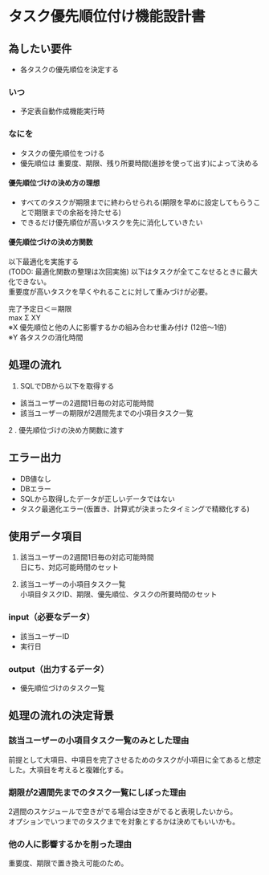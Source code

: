 # タスク優先順位付け機能設計書

## 為したい要件

- 各タスクの優先順位を決定する

### いつ

- 予定表自動作成機能実行時
　　
### なにを

- タスクの優先順位をつける
- 優先順位は 重要度、期限、残り所要時間(進捗を使って出す)によって決める

#### 優先順位づけの決め方の理想

- すべてのタスクが期限までに終わらせられる(期限を早めに設定してもらうことで期限までの余裕を持たせる)
- できるだけ優先順位が高いタスクを先に消化していきたい

#### 優先順位づけの決め方関数

以下最適化を実施する  
(TODO: 最適化関数の整理は次回実施)
以下はタスクが全てこなせるときに最大化できない。  
重要度が高いタスクを早くやれることに対して重みづけが必要。  

完了予定日＜＝期限  
max  Σ XY  
※X  優先順位と他の人に影響するかの組み合わせ重み付け    (12倍～1倍)  
※Y  各タスクの消化時間  

## 処理の流れ

1. SQLでDBから以下を取得する

- 該当ユーザーの2週間1日毎の対応可能時間  
- 該当ユーザーの期限が2週間先までの小項目タスク一覧  

2 . 優先順位づけの決め方関数に渡す

## エラー出力

- DB値なし
- DBエラー
- SQLから取得したデータが正しいデータではない
- タスク最適化エラー(仮置き、計算式が決まったタイミングで精緻化する)

## 使用データ項目

1. 該当ユーザーの2週間1日毎の対応可能時間  
日にち、対応可能時間のセット

2. 該当ユーザーの小項目タスク一覧  
小項目タスクID、期限、優先順位、タスクの所要時間のセット

### input（必要なデータ）

- 該当ユーザーID
- 実行日

### output（出力するデータ）

- 優先順位づけのタスク一覧

## 処理の流れの決定背景

### 該当ユーザーの小項目タスク一覧のみとした理由

前提として大項目、中項目を完了させるためのタスクが小項目に全てあると想定した。大項目を考えると複雑化する。

### 期限が2週間先までのタスク一覧にしぼった理由

2週間のスケジュールで空きがでる場合は空きがでると表現したいから。  
オプションでいつまでのタスクまでを対象とするかは決めてもいいかも。

### 他の人に影響するかを削った理由

重要度、期限で置き換え可能のため。